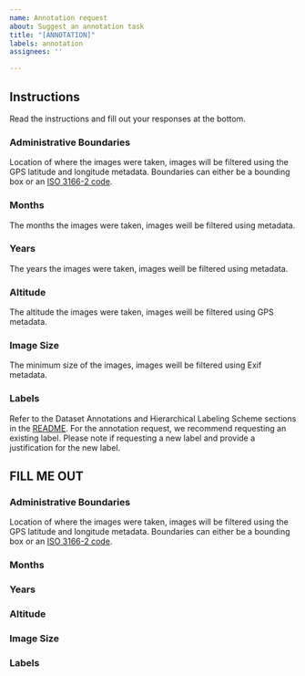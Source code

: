 ```yaml
---
name: Annotation request
about: Suggest an annotation task
title: "[ANNOTATION]"
labels: annotation
assignees: ''

---
```


## Instructions

Read the instructions and fill out your responses at the bottom.

### Administrative Boundaries

Location of where the images were taken, images will be filtered using the GPS latitude and longitude metadata. Boundaries can either be a bounding box or an [ISO 3166-2 code](https://en.wikipedia.org/wiki/ISO_3166-2).

### Months

The months the images were taken, images weill be filtered using metadata.

### Years

The years the images were taken, images weill be filtered using metadata.

### Altitude

The altitude the images were taken, images weill be filtered using GPS metadata.

### Image Size

The minimum size of the images, images weill be filtered using Exif metadata.

### Labels

Refer to the Dataset Annotations and Hierarchical Labeling Scheme sections in the [README](../../README.md). For the annotation request, we recommend requesting an existing label. Please note if requesting a new label and provide a justification for the new label.

## FILL ME OUT

### Administrative Boundaries

Location of where the images were taken, images will be filtered using the GPS latitude and longitude metadata. Boundaries can either be a bounding box or an [ISO 3166-2 code](https://en.wikipedia.org/wiki/ISO_3166-2).

### Months

### Years

### Altitude

### Image Size

### Labels
